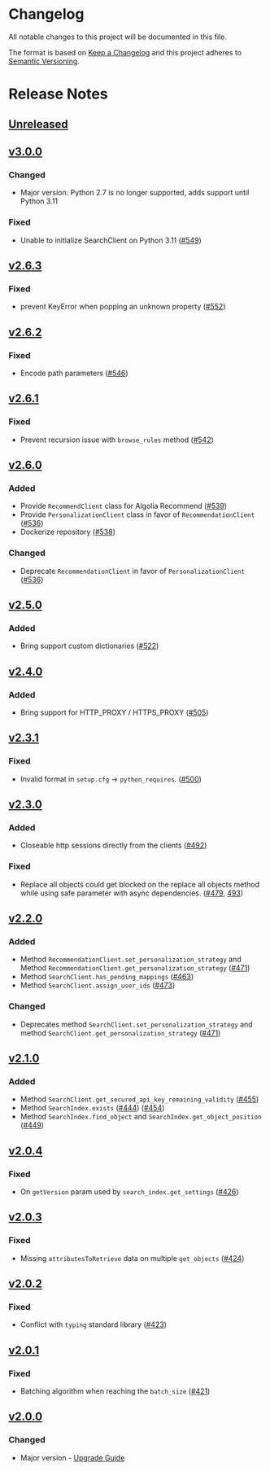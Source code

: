 # Changelog

All notable changes to this project will be documented in this file.

The format is based on [Keep a Changelog](http://keepachangelog.com/)
and this project adheres to [Semantic Versioning](http://semver.org/).

# Release Notes

## [Unreleased](https://github.com/algolia/algoliasearch-client-python/compare/v2.6.3...master)

## [v3.0.0](https://github.com/algolia/algoliasearch-client-python/compare/v2.6.2...v3.0.0)

### Changed

- Major version: Python 2.7 is no longer supported, adds support until Python 3.11

### Fixed
 - Unable to initialize SearchClient on Python 3.11 ([#549](https://github.com/algolia/algoliasearch-client-python/issues/549))

## [v2.6.3](https://github.com/algolia/algoliasearch-client-python/compare/v2.6.2...v2.6.3)

### Fixed

- prevent KeyError when popping an unknown property ([#552](https://github.com/algolia/algoliasearch-client-python/pull/552))

## [v2.6.2](https://github.com/algolia/algoliasearch-client-python/compare/v2.6.1...v2.6.2)

### Fixed

- Encode path parameters ([#546](https://github.com/algolia/algoliasearch-client-python/pull/546))

## [v2.6.1](https://github.com/algolia/algoliasearch-client-python/compare/v2.6.0...v2.6.1)

### Fixed

- Prevent recursion issue with `browse_rules` method ([#542](https://github.com/algolia/algoliasearch-client-python/pull/542))

## [v2.6.0](https://github.com/algolia/algoliasearch-client-python/compare/v2.5.0...v2.6.0)

### Added

- Provide `RecommendClient` class for Algolia Recommend ([#539](https://github.com/algolia/algoliasearch-client-python/pull/539))
- Provide `PersonalizationClient` class in favor of `RecommendationClient` ([#536](https://github.com/algolia/algoliasearch-client-python/pull/536))
- Dockerize repository ([#538](https://github.com/algolia/algoliasearch-client-python/pull/538))

### Changed

- Deprecate `RecommendationClient` in favor of `PersonalizationClient` ([#536](https://github.com/algolia/algoliasearch-client-python/pull/536))

## [v2.5.0](https://github.com/algolia/algoliasearch-client-python/compare/v2.4.0...v2.5.0)

### Added

- Bring support custom dictionaries ([#522](https://github.com/algolia/algoliasearch-client-python/pull/522))

## [v2.4.0](https://github.com/algolia/algoliasearch-client-python/compare/v2.3.1...v2.4.0)

### Added

- Bring support for HTTP_PROXY / HTTPS_PROXY ([#505](https://github.com/algolia/algoliasearch-client-python/pull/505))

## [v2.3.1](https://github.com/algolia/algoliasearch-client-python/compare/v2.3.0...v2.3.1)

### Fixed

- Invalid format in `setup.cfg` -> `python_requires`. ([#500](https://github.com/algolia/algoliasearch-client-python/pull/500))

## [v2.3.0](https://github.com/algolia/algoliasearch-client-python/compare/v2.2.0...v2.3.0)

### Added

- Closeable http sessions directly from the clients ([#492](https://github.com/algolia/algoliasearch-client-python/pull/492))

### Fixed

- Replace all objects could get blocked on the replace all objects method while using safe parameter with async dependencies. ([#479](https://github.com/algolia/algoliasearch-client-python/pull/479), [493](https://github.com/algolia/algoliasearch-client-python/pull/493))

## [v2.2.0](https://github.com/algolia/algoliasearch-client-python/compare/2.1.0...2.2.0)

### Added

- Method `RecommendationClient.set_personalization_strategy` and Method `RecommendationClient.get_personalization_strategy` ([#471](https://github.com/algolia/algoliasearch-client-python/pull/471))
- Method `SearchClient.has_pending_mappings` ([#463](https://github.com/algolia/algoliasearch-client-python/pull/463))
- Method `SearchClient.assign_user_ids` ([#473](https://github.com/algolia/algoliasearch-client-python/pull/473))

### Changed

- Deprecates method `SearchClient.set_personalization_strategy` and method `SearchClient.get_personalization_strategy` ([#471](https://github.com/algolia/algoliasearch-client-python/pull/471))

## [v2.1.0](https://github.com/algolia/algoliasearch-client-python/compare/2.0.4...2.1.0)

### Added

- Method `SearchClient.get_secured_api_key_remaining_validity` ([#455](https://github.com/algolia/algoliasearch-client-python/pull/455))
- Method `SearchIndex.exists` ([#444](https://github.com/algolia/algoliasearch-client-python/pull/444)) ([#454](https://github.com/algolia/algoliasearch-client-python/pull/454))
- Method `SearchIndex.find_object` and `SearchIndex.get_object_position` ([#449](https://github.com/algolia/algoliasearch-client-python/pull/449))

## [v2.0.4](https://github.com/algolia/algoliasearch-client-python/compare/2.0.3...2.0.4)

### Fixed

- On `getVersion` param used by `search_index.get_settings` ([#426](https://github.com/algolia/algoliasearch-client-python/pull/426))

## [v2.0.3](https://github.com/algolia/algoliasearch-client-python/compare/2.0.2...2.0.3)

### Fixed

- Missing `attributesToRetrieve` data on multiple `get_objects` ([#424](https://github.com/algolia/algoliasearch-client-python/pull/424))

## [v2.0.2](https://github.com/algolia/algoliasearch-client-python/compare/2.0.1...2.0.2)

### Fixed

- Conflict with `typing` standard library ([#423](https://github.com/algolia/algoliasearch-client-python/pull/423))

## [v2.0.1](https://github.com/algolia/algoliasearch-client-python/compare/2.0.0...2.0.1)

### Fixed

- Batching algorithm when reaching the `batch_size` ([#421](https://github.com/algolia/algoliasearch-client-python/pull/421))

## [v2.0.0](https://github.com/algolia/algoliasearch-client-python/compare/1.20.0...2.0.0)

### Changed

- Major version - [Upgrade Guide](https://www.algolia.com/doc/api-client/getting-started/upgrade-guides/python)

